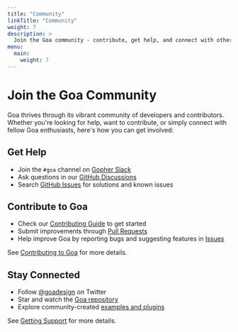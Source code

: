 ```yaml
---
title: "Community"
linkTitle: "Community"
weight: 7
description: >
  Join the Goa community - contribute, get help, and connect with other developers.
menu:
  main:
    weight: 7
---
```


# Join the Goa Community

Goa thrives through its vibrant community of developers and contributors. Whether you're looking for help, want to contribute, or simply connect with fellow Goa enthusiasts, here's how you can get involved:

## Get Help

* Join the `#goa` channel on [Gopher Slack](https://gophers.slack.com/)
* Ask questions in our [GitHub Discussions](https://github.com/goadesign/goa/discussions)
* Search [GitHub Issues](https://github.com/goadesign/goa/issues) for solutions and known issues

## Contribute to Goa

* Check our [Contributing Guide](https://github.com/goadesign/goa/blob/v3/CONTRIBUTING.md) to get started
* Submit improvements through [Pull Requests](https://github.com/goadesign/goa)
* Help improve Goa by reporting bugs and suggesting features in [Issues](https://github.com/goadesign/goa/issues)

See [Contributing to Goa](/docs/en/7-community/1-contributing) for more details.

## Stay Connected

* Follow [@goadesign](https://twitter.com/goadesign) on Twitter
* Star and watch the [Goa repository](https://github.com/goadesign/goa)
* Explore community-created [examples and plugins](https://github.com/goadesign/plugins)

See [Getting Support](/docs/en/7-community/2-support) for more details. 